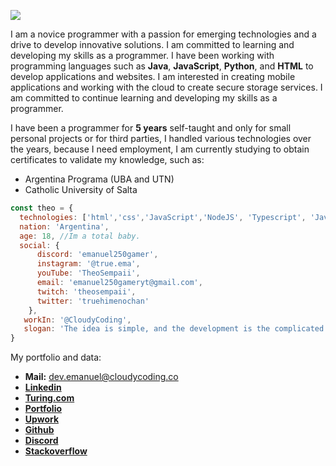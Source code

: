 <img src="https://cdn.discordapp.com/attachments/1127318748374777968/1127404691907682426/Screenshot_4.png"></img>


I am a novice programmer with a passion for emerging technologies and a drive to develop innovative solutions. I am committed to learning and developing my skills as a programmer. I have been working with programming languages such as **Java**, **JavaScript**, **Python**, and **HTML** to develop applications and websites. I am interested in creating mobile applications and working with the cloud to create secure storage services. I am committed to continue learning and developing my skills as a programmer.

I have been a programmer for **5 years** self-taught and only for small personal projects or for third parties, I handled various technologies over the years, because I need employment, I am currently studying to obtain certificates to validate my knowledge, such as:
 - Argentina Programa (UBA and UTN)
 - Catholic University of Salta

```js
const theo = {
  technologies: ['html','css','JavaScript','NodeJS', 'Typescript', 'Java', 'Python', 'Golang'],
  nation: 'Argentina',
  age: 18, //Im a total baby.
  social: {
      discord: 'emanuel250gamer',
      instagram: '@true.ema',
      youTube: 'TheoSempaii',
      email: 'emanuel250gameryt@gmail.com',
      twitch: 'theosempaii',
      twitter: 'truehimenochan'
    },
   workIn: '@CloudyCoding',
   slogan: 'The idea is simple, and the development is the complicated part of the process!'
}
```


My portfolio and data:
- **Mail:** dev.emanuel@cloudycoding.co
- **[Linkedin][2]** 
- **[Turing.com][1]** 
- **[Portfolio][3]**
- **[Upwork][4]**
- **[Github][5]**
- **[Discord][6]**
- **[Stackoverflow][7]**


[1]: https://matching.turing.com/developer-resume/8935a1cb5e982c0cfe11870aa1abef3cf9a91b49e257e4
[2]: https://linkedin.com/in/emanuel250
[3]: https://cloudycoding.co/dev/emanuel
[4]: https://www.upwork.com/freelancers/~01cabf91acb5290d5c
[5]: https://github.com/TheoSempaii/
[6]: https://discord.gg/njA7eu2wZc
[7]: https://stackoverflow.com/users/20166769/emanuel-guzman
